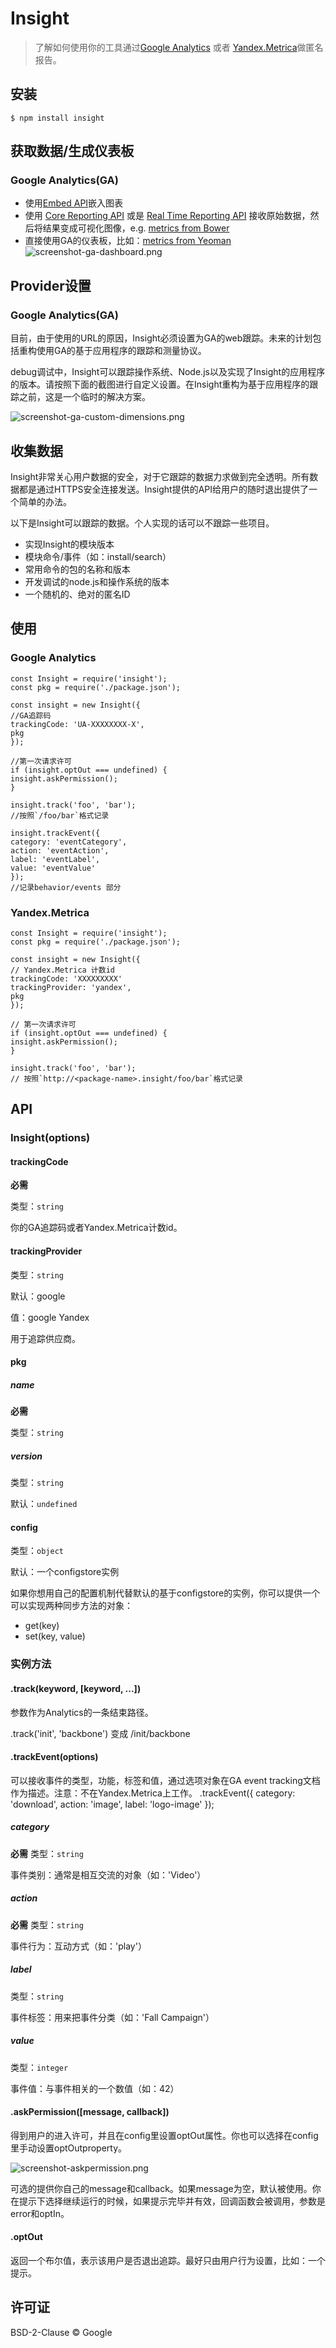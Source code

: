 # Insight
> 了解如何使用你的工具通过[Google Analytics](https://baike.baidu.com/item/google%20analytics/74509?fr=aladdin) 或者 [Yandex.Metrica](https://metrica.yandex.com/about?)做匿名报告。
## 安装
    $ npm install insight
## 获取数据/生成仪表板
### Google Analytics(GA)
* 使用[Embed API](https://developers.google.com/analytics/devguides/reporting/embed/v1/)嵌入图表
* 使用 [Core Reporting API](https://developers.google.com/analytics/devguides/reporting/core/v3/) 或是 [Real Time Reporting API](https://developers.google.com/analytics/devguides/reporting/realtime/v3/) 接收原始数据，然后将结果变成可视化图像，e.g. [metrics from Bower](https://bower.io/stats/)
* 直接使用GA的仪表板，比如：[metrics from Yeoman](http://yeoman.io/)
![screenshot-ga-dashboard.png](https://github.com/yeoman/insight/blob/master/screenshot-ga-dashboard.png)
## Provider设置
### Google Analytics(GA)
目前，由于使用的URL的原因，Insight必须设置为GA的web跟踪。未来的计划包括重构使用GA的基于应用程序的跟踪和测量协议。

debug调试中，Insight可以跟踪操作系统、Node.js以及实现了Insight的应用程序的版本。请按照下面的截图进行自定义设置。在Insight重构为基于应用程序的跟踪之前，这是一个临时的解决方案。

![screenshot-ga-custom-dimensions.png](https://github.com/yeoman/insight/blob/master/screenshot-ga-custom-dimensions.png)
## 收集数据
Insight非常关心用户数据的安全，对于它跟踪的数据力求做到完全透明。所有数据都是通过HTTPS安全连接发送。Insight提供的API给用户的随时退出提供了一个简单的办法。

以下是Insight可以跟踪的数据。个人实现的话可以不跟踪一些项目。
* 实现Insight的模块版本
* 模块命令/事件（如：install/search）
* 常用命令的包的名称和版本
* 开发调试的node.js和操作系统的版本
* 一个随机的、绝对的匿名ID
## 使用
### Google Analytics
    const Insight = require('insight');
    const pkg = require('./package.json');

    const insight = new Insight({
	//GA追踪码
	trackingCode: 'UA-XXXXXXXX-X',
	pkg
    });

    //第一次请求许可
    if (insight.optOut === undefined) {
	insight.askPermission();
    }

    insight.track('foo', 'bar');
    //按照`/foo/bar`格式记录

    insight.trackEvent({
	category: 'eventCategory',
	action: 'eventAction',
	label: 'eventLabel',
	value: 'eventValue'
    });
    //记录behavior/events 部分
### Yandex.Metrica
    const Insight = require('insight');
    const pkg = require('./package.json');

    const insight = new Insight({
	// Yandex.Metrica 计数id
	trackingCode: 'XXXXXXXXX'
	trackingProvider: 'yandex',
	pkg
    });

    // 第一次请求许可
    if (insight.optOut === undefined) {
	insight.askPermission();
    }

    insight.track('foo', 'bar');
    // 按照`http://<package-name>.insight/foo/bar`格式记录
## API
### Insight(options)
#### trackingCode
**必需**

类型：`string`

你的GA追踪码或者Yandex.Metrica计数id。
#### trackingProvider
类型：`string`

默认：google

值：google Yandex

用于追踪供应商。

#### pkg
##### name
**必需**

类型：`string`
##### version
类型：`string`

默认：`undefined`
#### config
类型：`object`

默认：一个configstore实例

如果你想用自己的配置机制代替默认的基于configstore的实例，你可以提供一个可以实现两种同步方法的对象：
* get(key)
* set(key, value)
### 实例方法
#### .track(keyword, [keyword, ...])
参数作为Analytics的一条结束路径。

.track('init', 'backbone') 变成 /init/backbone
#### .trackEvent(options)
可以接收事件的类型，功能，标签和值，通过选项对象在GA event tracking文档作为描述。注意：不在Yandex.Metrica上工作。
  .trackEvent({
	  category: 'download',
	  action: 'image',
	  label: 'logo-image'
  });
##### category
**必需**
类型：`string`

事件类别：通常是相互交流的对象（如：'Video'）
##### action
**必需**
类型：`string`

事件行为：互动方式（如：'play'）
##### label
类型：`string`

事件标签：用来把事件分类（如：'Fall Campaign'）
##### value
类型：`integer`

事件值：与事件相关的一个数值（如：42）
#### .askPermission([message, callback])
得到用户的进入许可，并且在config里设置optOut属性。你也可以选择在config里手动设置optOutproperty。

![screenshot-askpermission.png](https://github.com/yeoman/insight/blob/master/screenshot-askpermission.png)

可选的提供你自己的message和callback。如果message为空，默认被使用。你在提示下选择继续运行的时候，如果提示完毕并有效，回调函数会被调用，参数是error和optIn。
#### .optOut
返回一个布尔值，表示该用户是否退出追踪。最好只由用户行为设置，比如：一个提示。
## 许可证
BSD-2-Clause © Google








